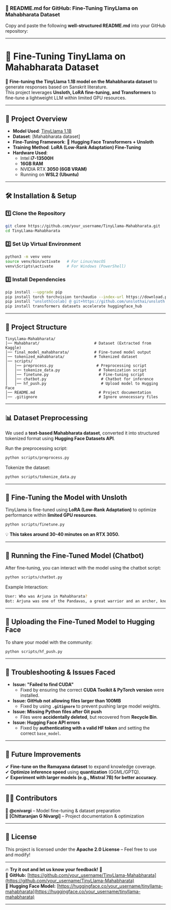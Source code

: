 ### **📜 README.md for GitHub: Fine-Tuning TinyLlama on Mahabharata Dataset**  

Copy and paste the following **well-structured README.md** into your GitHub repository:  

---

# **📖 Fine-Tuning TinyLlama on Mahabharata Dataset**  

🚀 **Fine-tuning the TinyLlama 1.1B model on the Mahabharata dataset** to generate responses based on Sanskrit literature.  
This project leverages **Unsloth, LoRA fine-tuning, and Transformers** to fine-tune a lightweight LLM within limited GPU resources.  

---

## **📌 Project Overview**  
- **Model Used**: [TinyLlama 1.1B](https://huggingface.co/TinyLlama/TinyLlama-1.1B)  
- **Dataset**: [Mahabharata dataset]  
- **Fine-Tuning Framework**: 🤗 **Hugging Face Transformers + Unsloth**  
- **Training Method**: **LoRA (Low-Rank Adaptation) Fine-Tuning**  
- **Hardware Used**:  
  - Intel **i7-13500H**  
  - **16GB RAM**  
  - NVIDIA RTX **3050 (6GB VRAM)**  
  - Running on **WSL2 (Ubuntu)**  

---

## **🛠️ Installation & Setup**  

### **1️⃣ Clone the Repository**  
```bash
git clone https://github.com/your_username/TinyLlama-Mahabharata.git
cd TinyLlama-Mahabharata
```

### **2️⃣ Set Up Virtual Environment**  
```bash
python3 -m venv venv
source venv/bin/activate   # For Linux/macOS
venv\Scripts\activate      # For Windows (PowerShell)
```

### **3️⃣ Install Dependencies**  
```bash
pip install --upgrade pip
pip install torch torchvision torchaudio --index-url https://download.pytorch.org/whl/cu118
pip install "unsloth[colab] @ git+https://github.com/unslothai/unsloth.git"
pip install transformers datasets accelerate huggingface_hub
```

---

## **📂 Project Structure**  

```
TinyLlama-Mahabharata/
│── Mahabharat/                        # Dataset (Extracted from Kaggle)
│── final_model_mahabharata/           # Fine-tuned model output
│── tokenized_mahabharata/             # Tokenized dataset
│── scripts/
│   │── preprocess.py                   # Preprocessing script
│   │── tokenize_data.py                 # Tokenization script
│   │── finetune.py                      # Fine-tuning script
│   │── chatbot.py                        # Chatbot for inference
│   │── hf_push.py                        # Upload model to Hugging Face
│── README.md                            # Project documentation
│── .gitignore                           # Ignore unnecessary files
```

---

## **📊 Dataset Preprocessing**  
We used a **text-based Mahabharata dataset**, converted it into structured tokenized format using **Hugging Face Datasets API**.

Run the preprocessing script:  
```bash
python scripts/preprocess.py
```

Tokenize the dataset:  
```bash
python scripts/tokenize_data.py
```

---

## **🦥 Fine-Tuning the Model with Unsloth**  
TinyLlama is fine-tuned using **LoRA (Low-Rank Adaptation)** to optimize performance within **limited GPU resources**.  
```bash
python scripts/finetune.py
```
💡 **This takes around 30-40 minutes on an RTX 3050.**  

---

## **🤖 Running the Fine-Tuned Model (Chatbot)**  
After fine-tuning, you can interact with the model using the chatbot script:  
```bash
python scripts/chatbot.py
```

Example Interaction:  
```bash
User: Who was Arjuna in Mahabharata?
Bot: Arjuna was one of the Pandavas, a great warrior and an archer, known for his role in the Kurukshetra war.
```

---

## **🚀 Uploading the Fine-Tuned Model to Hugging Face**  
To share your model with the community:  
```bash
python scripts/hf_push.py
```

---

## **🔧 Troubleshooting & Issues Faced**  
- **Issue: "Failed to find CUDA"**  
  - Fixed by ensuring the correct **CUDA Toolkit & PyTorch version** were installed.  
- **Issue: GitHub not allowing files larger than 100MB**  
  - Fixed by using **`.gitignore`** to prevent pushing large model weights.  
- **Issue: Missing Python files after Git push**  
  - Files were **accidentally deleted**, but recovered from **Recycle Bin**.  
- **Issue: Hugging Face API errors**  
  - Fixed by **authenticating with a valid HF token** and setting the correct `base_model`.  

---

## **📌 Future Improvements**  
✔ **Fine-tune on the Ramayana dataset** to expand knowledge coverage.  
✔ **Optimize inference speed** using **quantization** (GGML/GPTQ).  
✔ **Experiment with larger models (e.g., Mistral 7B) for better accuracy**.  

---

## **👨‍💻 Contributors**  
🚀 **@cnivargi** – Model fine-tuning & dataset preparation  
🚀 **[Chittaranjan G Nivargi]** – Project documentation & optimization  

---

## **📜 License**  
This project is licensed under the **Apache 2.0 License** – Feel free to use and modify!  

---

🔥 **Try it out and let us know your feedback!** 🚀  
🔗 **GitHub:** [https://github.com/your_username/TinyLlama-Mahabharata](https://github.com/your_username/TinyLlama-Mahabharata)  
🔗 **Hugging Face Model:** [https://huggingface.co/your_username/tinyllama-mahabharata](https://huggingface.co/your_username/tinyllama-mahabharata)  

---
